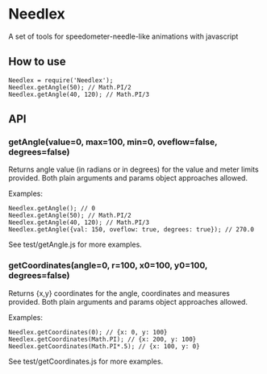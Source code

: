 # Needlex
A set of tools for speedometer-needle-like animations with javascript

## How to use

```
Needlex = require('Needlex');
Needlex.getAngle(50); // Math.PI/2
Needlex.getAngle(40, 120); // Math.PI/3
```

## API

### getAngle(value=0, max=100, min=0, oveflow=false, degrees=false)
Returns angle value (in radians or in degrees) for the value and meter limits provided.
Both plain arguments and params object approaches allowed.

Examples:
```
Needlex.getAngle(); // 0
Needlex.getAngle(50); // Math.PI/2
Needlex.getAngle(40, 120); // Math.PI/3
Needlex.getAngle({val: 150, oveflow: true, degrees: true}); // 270.0
```

See test/getAngle.js for more examples.


### getCoordinates(angle=0, r=100, x0=100, y0=100, degrees=false)
Returns {x,y} coordinates for the angle, coordinates and measures provided.
Both plain arguments and params object approaches allowed.

Examples:
```
Needlex.getCoordinates(0); // {x: 0, y: 100}
Needlex.getCoordinates(Math.PI); // {x: 200, y: 100}
Needlex.getCoordinates(Math.PI*.5); // {x: 100, y: 0}
```

See test/getCoordinates.js for more examples.
